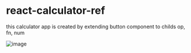 # react-calculator-ref
this calculator app is created by extending button component to childs op, fn, num 

![image](https://github.com/akkidarkhq/react-calculator-ref/assets/100999421/975f3e63-38f7-47a2-82db-61647b046787)

